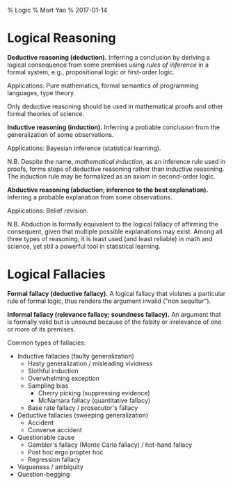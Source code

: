 % Logic
% Mort Yao
% 2017-01-14

# Logical Reasoning

**Deductive reasoning (deduction).** Inferring a conclusion by deriving a logical consequence from some premises using *rules of inference* in a formal system, e.g., propositional logic or first-order logic.

Applications: Pure mathematics, formal semantics of programming languages, type theory.

Only deductive reasoning should be used in mathematical proofs and other formal theories of science.

**Inductive reasoning (induction).** Inferring a probable conclusion from the generalization of some observations.

Applications: Bayesian inference (statistical learning).

N.B. Despite the name, *mathematical induction*, as an inference rule used in proofs, forms steps of deductive reasoning rather than inductive reasoning. The induction rule may be formalized as an axiom in second-order logic.

**Abductive reasoning (abduction; inference to the best explanation).** Inferring a probable explanation from some observations.

Applications: Belief revision.

N.B. Abduction is formally equivalent to the logical fallacy of affirming the consequent, given that multiple possible explanations may exist. Among all three types of reasoning, it is least used (and least reliable) in math and science, yet still a powerful tool in statistical learning.



# Logical Fallacies

**Formal fallacy (deductive fallacy).** A logical fallacy that violates a particular rule of formal logic, thus renders the argument invalid ("non sequitur").

**Informal fallacy (relevance fallacy; soundness fallacy).** An argument that is formally valid but is unsound because of the falsity or irrelevance of one or more of its premises.

Common types of fallacies:

* Inductive fallacies (faulty generalization)
    * Hasty generalization / misleading vividness
    * Slothful induction
    * Overwhelming exception
    * Sampling bias
        * Cherry picking (suppressing evidence)
        * McNamara fallacy (quantitative fallacy)
    * Base rate fallacy / prosecutor's fallacy
* Deductive fallacies (sweeping generalization)
    * Accident
    * Converse accident
* Questionable cause
    * Gambler's fallacy (Monte Carlo fallacy) / hot-hand fallacy
    * Post hoc ergo propter hoc
    * Regression fallacy
* Vagueness / ambiguity
* Question-begging
